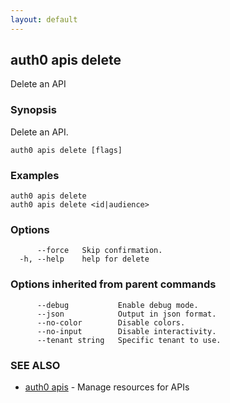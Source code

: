 ```yaml
---
layout: default
---
```

## auth0 apis delete

Delete an API

### Synopsis

Delete an API.

```
auth0 apis delete [flags]
```

### Examples

```
auth0 apis delete 
auth0 apis delete <id|audience>
```

### Options

```
      --force   Skip confirmation.
  -h, --help    help for delete
```

### Options inherited from parent commands

```
      --debug           Enable debug mode.
      --json            Output in json format.
      --no-color        Disable colors.
      --no-input        Disable interactivity.
      --tenant string   Specific tenant to use.
```

### SEE ALSO

* [auth0 apis](auth0_apis.md)	 - Manage resources for APIs

